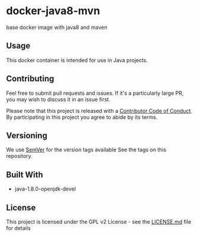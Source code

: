 # docker-java8-mvn
base docker image with java8 and maven

## Usage

This docker container is intended for use in Java projects.


## Contributing

Feel free to submit pull requests and issues. If it's a particularly large PR, you may wish to
discuss it in an issue first.

Please note that this project is released with a
[Contributor Code of Conduct](https://github.com/UKHomeOffice/docker-java8-mvn/blob/master/CONTRIBUTING.md).
By participating in this project you agree to abide by its terms.

## Versioning

We use [SemVer](http://semver.org/) for the version tags available See the tags on this repository.

## Built With

* java-1.8.0-openjdk-devel

## License

This project is licensed under the GPL v2 License - see the
[LICENSE.md](https://github.com/UKHomeOffice/docker-java8-mvn/blob/master/LICENSE) file for details
